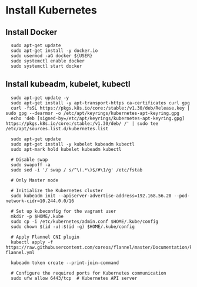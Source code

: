 # Install Kubernetes

## Install Docker

      sudo apt-get update
      sudo apt-get install -y docker.io
      sudo usermod -aG docker ${USER}
      sudo systemctl enable docker
      sudo systemctl start docker

## Install kubeadm, kubelet, kubectl
      sudo apt-get update -y
      sudo apt-get install -y apt-transport-https ca-certificates curl gpg
      curl -fsSL https://pkgs.k8s.io/core:/stable:/v1.30/deb/Release.key | sudo gpg --dearmor -o /etc/apt/keyrings/kubernetes-apt-keyring.gpg
      echo 'deb [signed-by=/etc/apt/keyrings/kubernetes-apt-keyring.gpg] https://pkgs.k8s.io/core:/stable:/v1.30/deb/ /' | sudo tee /etc/apt/sources.list.d/kubernetes.list

      sudo apt-get update
      sudo apt-get install -y kubelet kubeadm kubectl
      sudo apt-mark hold kubelet kubeadm kubectl

      # Disable swap
      sudo swapoff -a
      sudo sed -i '/ swap / s/^\(.*\)$/#\1/g' /etc/fstab
      
      # Only Master node

      # Initialize the Kubernetes cluster
      sudo kubeadm init --apiserver-advertise-address=192.168.56.20 --pod-network-cidr=10.244.0.0/16

      # Set up kubeconfig for the vagrant user
      mkdir -p $HOME/.kube
      sudo cp -i /etc/kubernetes/admin.conf $HOME/.kube/config
      sudo chown $(id -u):$(id -g) $HOME/.kube/config

      # Apply Flannel CNI plugin
      kubectl apply -f https://raw.githubusercontent.com/coreos/flannel/master/Documentation/kube-flannel.yml
      
      kubeadm token create --print-join-command

      # Configure the required ports for Kubernetes communication
      sudo ufw allow 6443/tcp  # Kubernetes API server
